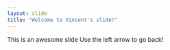 ```yaml
---
layout: slide
title: "Welcome to Vincent's slide!"
---
```

This is an awesome slide
Use the left arrow to go back!